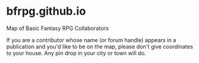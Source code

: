 # bfrpg.github.io
Map of Basic Fantasy RPG Collaborators

If you are a contributor whose name (or forum handle) appears in a publication and you'd like to be on the map, please don't give coordinates to your house. Any pin drop in your city or town will do.
